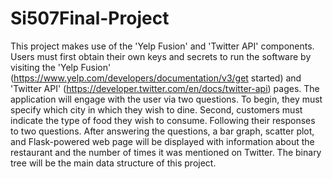 # Si507Final-Project
This project makes use of the 'Yelp Fusion' and 'Twitter API' components. Users must first obtain their own keys and secrets to run the software by visiting the 'Yelp Fusion' (https://www.yelp.com/developers/documentation/v3/get started) and 'Twitter API' (https://developer.twitter.com/en/docs/twitter-api) pages. The application will engage with the user via two questions. To begin, they must specify which city in which they wish to dine. Second, customers must indicate the type of food they wish to consume. Following their responses to two questions. After answering the questions, a bar graph, scatter plot, and Flask-powered web page will be displayed with information about the restaurant and the number of times it was mentioned on Twitter. The binary tree will be the main data structure of this project. 

